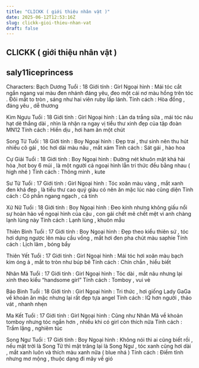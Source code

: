 ```yaml
---
title: "CLICKK ( giới thiệu nhân vật )"
date: 2025-06-12T12:53:16Z
slug: clickk-gioi-thieu-nhan-vat
draft: false
---
```


## CLICKK ( giới thiệu nhân vật )

## saly11iceprincess

Characters:
Bạch Dương 
Tuổi : 18 
Giới tính : Girl
Ngoại hình : Mái tóc cắt ngắn ngang vai màu đen nhánh đáng yêu, đeo một cái nơ màu hồng trên tóc . Đôi mắt to tròn , sáng như hai viên ruby lấp lánh.
Tính cách : Hòa đồng , đáng yêu , dễ thương
 
Kim Ngưu 
Tuổi : 18
Giới tính : Girl
Ngoại hình : Làn da trắng sữa , mái tóc nâu hạt dẻ thẳng dài , nhìn là nhận ra ngay vị tiểu thư xinh đẹp của tập đoàn MN12
Tính cách : Hiền dịu , hơi ham ăn một chút
 
Song Tử
Tuổi : 18
Giới tính : Boy
Ngoại hình : Đẹp trai , thư sinh nên thu hút nhiều cô gái , tóc hơi dài màu nâu , mắt xám
Tính cách : Sát gái , hào hoa 
 
Cự Giải
Tuổi : 18
Giới tính : Boy
Ngoại hình : Đường nét khuôn mặt khá hài hòa ,hot boy 6 múi , là một người cả ngoại hình lẫn tri thức đều bằng nhau ( high nhé )
Tính cách : Thông minh , kute
 
Sư Tử
Tuổi : 17
Giới tính : Girl
Ngoại hình : Tóc xoăn màu vàng , mắt xanh đen khá đẹp , là tiểu thư cao quý giàu có nên ăn mặc lúc nào cũng diện
Tính cách : Có phần ngang ngạch , cá tính
 
Xử Nữ
Tuổi : 18
Giới tính : Boy
Ngoại hình : Đeo kính nhưng không giấu nổi sự hoàn hảo về ngoại hình của cậu , con gái chết mê chết mệt vì anh chàng lạnh lùng này
Tính cách : Lạnh lùng , khuôn mẫu
 
Thiên Bình
Tuổi : 17
Giới tính : Boy
Ngoại hình : Đẹp theo kiểu thiên sứ , tóc hơi dựng ngược lên màu cầu vồng , mắt hơi đen pha chút màu saphie 
Tính cách : Lịch lãm , bóng bẩy
 
Thiên Yết
Tuổi : 17
Giới tính : Girl
Ngoại hình : Mái tóc hơi xoăn màu bạch kim óng ả , mắt to tròn như búp bê 
Tính cách : Chín chắn , hiểu biết
 
Nhân Mã
Tuổi : 17
Giới tính : Girl
Ngoại hình : Tóc dài , mắt nâu nhưng lại xinh theo kiểu “handsome girl”
Tính cách : Tomboy , vui vẻ
 
Bảo Bình
Tuổi : 18
Giới tính : Girl
Ngoại hình : Tri thức , hơi giống Lady GaGa về khoản ăn mặc nhưng lại rất đẹp tựa angel
Tính cách : IQ hơn người , tháo vát , nhanh nhẹn
 
Ma Kết
Tuổi : 17
Giới tính : Girl
Ngoại hình : Cũng như Nhân Mã về khoản tomboy nhưng tóc ngắn hơn , nhiều khi có girl còn thích nữa
Tính cách : Trầm lặng , nghiêm túc
 
Song Ngư
Tuổi : 17
Giới tính : Boy
Ngoại hình : Không nói thì ai cũng biết rồi , nếu mặt trời là Song Tử thì mặt trăng lại là Song Ngư , tóc xanh cũng hơi dài , mắt xanh luôn và thích màu xanh nữa ( blue nhá )
Tính cách : Điềm tĩnh nhưng mơ mộng , thuộc dạng đi mây về gió